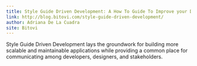 ```yaml
---
title: Style Guide Driven Development: A How To Guide To Improve your Development Workflow
link: http://blog.bitovi.com/style-guide-driven-development/
author: Adriana De La Cuadra
site: Bitovi
---
```


Style Guide Driven Development lays the groundwork for building more scalable and maintainable applications while providing a common place for communicating among developers, designers, and stakeholders. 